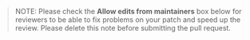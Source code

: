 > NOTE: Please check the **Allow edits from maintainers** box below for
> reviewers to be able to fix problems on your patch and speed up the review.
> Please delete this note before submitting the pull request.
